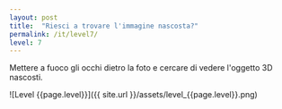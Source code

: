 ```yaml
---
layout: post
title:  "Riesci a trovare l'immagine nascosta?"
permalink: /it/level7/
level: 7
---
```

Mettere a fuoco gli occhi dietro la foto e cercare di vedere l'oggetto 3D nascosti.

![Level {{page.level}}]({{ site.url }}/assets/level_{{page.level}}.png)